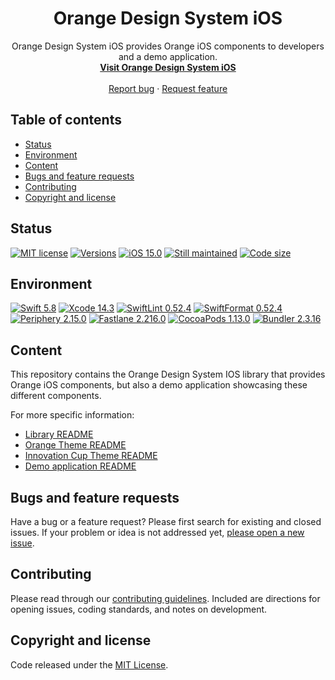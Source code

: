 <h1 align="center">Orange Design System iOS</h1>

<p align="center">
  Orange Design System iOS provides Orange iOS components to developers and a demo application.
  <br>
  <a href="https://orange-opensource.github.io/ods-ios"><strong>Visit Orange Design System iOS</strong></a>
  <br>
  <br>
  <a href="https://github.com/Orange-OpenSource/ods-ios/issues/new?assignees=B3nz01d&labels=%F0%9F%90%9E%20bug%2C%F0%9F%94%8D+triage&template=bug_report.yml&title=[Bug]%3A+Bug+Summary">Report bug</a>
  ·
  <a href="https://github.com/Orange-OpenSource/ods-ios/issues/new?assignees=B3nz01d&labels=feature%2C%F0%9F%94%8D%20triage&template=feature_request.yml&title=[feature]%3A+">Request feature</a>
</p>

## Table of contents

- [Status](#status)
- [Environment](#environment)
- [Content](#content)
- [Bugs and feature requests](#bugs-and-feature-requests)
- [Contributing](#contributing)
- [Copyright and license](#copyright-and-license)

## Status

[![MIT license](https://img.shields.io/github/license/Orange-OpenSource/ods-ios)](https://github.com/Orange-OpenSource/ods-ios/blob/qualif/LICENSE)
[![Versions](https://img.shields.io/github/v/release/Orange-OpenSource/ods-ios.svg?label=Last%20version)](https://github.com/Orange-OpenSource/ods-ios/releases)
[![iOS 15.0](https://img.shields.io/badge/iOS-15.0-informational.svg)](https://developer.apple.com/support/app-store "iOS 15 supports")
[![Still maintained](https://img.shields.io/maintenance/yes/2023)](https://github.com/Orange-OpenSource/ods-ios/issues?q=is%3Aissue+is%3Aclosed)
[![Code size](https://img.shields.io/github/languages/code-size/Orange-OpenSource/ods-ios)](https://github.com/Orange-OpenSource/ods-ios)

## Environment

[![Swift 5.8](https://img.shields.io/badge/Swift-5.8-informational.svg)](https://swift.org)
[![Xcode 14.3](https://img.shields.io/badge/Xcode-14.3-informational.svg)](https://developer.apple.com/xcode)
[![SwiftLint 0.52.4](https://img.shields.io/badge/SwiftLint-0.52.4-informational.svg)](https://github.com/realm/SwiftLint)
[![SwiftFormat 0.52.4](https://img.shields.io/badge/SwiftFormat-0.52.4-informational.svg)](https://github.com/nicklockwood/SwiftFormat)
[![Periphery 2.15.0](https://img.shields.io/badge/Periphery-2.15.0-informational.svg)](https://github.com/peripheryapp/periphery)
[![Fastlane 2.216.0](https://img.shields.io/badge/Fastlane-2.216.0-informational.svg)](https://fastlane.tools/)
[![CocoaPods 1.13.0](https://img.shields.io/badge/CocoaPods-1.13.0-informational.svg)](https://cocoapods.org/)
[![Bundler 2.3.16](https://img.shields.io/badge/Bundler-2.3.16-informational.svg)](https://bundler.io/)

## Content

This repository contains the Orange Design System IOS library that provides Orange iOS components, but also a demo application showcasing these different components.

For more specific information:

* [Library README](https://github.com/Orange-OpenSource/ods-ios/blob/qualif/OrangeDesignSystem/README.md)
* [Orange Theme README](https://github.com/Orange-OpenSource/ods-ios/blob/qualif/OrangeTheme/README.md)
* [Innovation Cup Theme README](https://github.com/Orange-OpenSource/ods-ios/blob/qualif/InnovationCupTheme/README.md)
* [Demo application README](https://github.com/Orange-OpenSource/ods-ios/blob/qualif/OrangeDesignSystemDemo/README.md)

## Bugs and feature requests

Have a bug or a feature request? Please first search for existing and closed issues. If your problem or idea is not addressed yet, [please open a new issue](https://github.com/Orange-OpenSource/ods-ios/issues/new/choose).

## Contributing

Please read through our [contributing guidelines](https://github.com/Orange-OpenSource/ods-ios/blob/qualif/CONTRIBUTING.md). Included are directions for opening issues, coding standards, and notes on development.

## Copyright and license

Code released under the [MIT License](https://github.com/Orange-OpenSource/ods-ios/blob/qualif/LICENSE).
